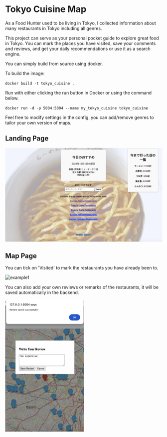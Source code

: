# Tokyo Cuisine Map

As a Food Hunter used to be living in Tokyo, I collected information about many restaurants in Tokyo including all genres. 

This project can serve as your personal pocket guide to explore great food in Tokyo. You can mark the places you have visited, save your comments and reviews, and get your daily recommendations or use it as a search engine. 


You can simply build from source using docker. 

To build the image:

`docker build -t tokyo_cuisine .`

Run with either clicking the run button in Docker or using the command below.

`docker run -d -p 5004:5004 --name my_tokyo_cuisine tokyo_cuisine`

Feel free to modify settings in the config, you can add/remove genres to tailor your own version of maps.

## Landing Page
![landing_page](md_pics/p3.png)

## Map Page

You can tick on 'Visited' to mark the restaurants you have already been to. 

![example1](md_pics/p2.png)

You can also add your own reviews or remarks of the restaurants, it will be saved automatically in the backend. 

<img src="md_pics/p1.png" alt="example2" style="width:50%; height:auto;">